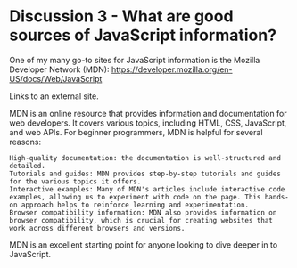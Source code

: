 # Discussion 3 - What are good sources of JavaScript information?

One of my many go-to sites for JavaScript information is the Mozilla Developer Network (MDN): <https://developer.mozilla.org/en-US/docs/Web/JavaScript>

Links to an external site.

MDN is an online resource that provides information and documentation for web developers. It covers various topics, including HTML, CSS, JavaScript, and web APIs. For beginner programmers, MDN is helpful for several reasons:

    High-quality documentation: the documentation is well-structured and detailed.
    Tutorials and guides: MDN provides step-by-step tutorials and guides for the various topics it offers.
    Interactive examples: Many of MDN's articles include interactive code examples, allowing us to experiment with code on the page. This hands-on approach helps to reinforce learning and experimentation.
    Browser compatibility information: MDN also provides information on browser compatibility, which is crucial for creating websites that work across different browsers and versions.

MDN is an excellent starting point for anyone looking to dive deeper in to JavaScript.
